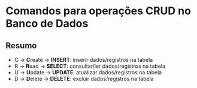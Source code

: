 # Comandos para operações CRUD no Banco de Dados

## Resumo 

- C -> **C**reate   -> **INSERT**: inserir dados/registros na tabela 
- R -> **R**ead     -> **SELECT**: consultar/ler dados/registros na tabela
- U -> **U**pdate   -> **UPDATE**: atualizar dados/registros na tabela 
- D -> **D**elete   -> **DELETE**: excluir dados/registros na tabela 
